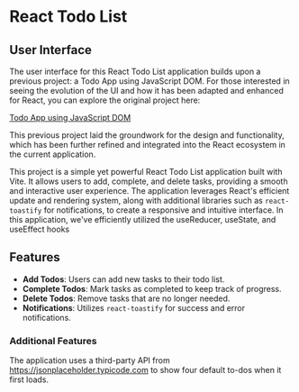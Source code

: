 # React Todo List

## User Interface

The user interface for this React Todo List application builds upon a previous project: a Todo App using JavaScript DOM. For those interested in seeing the evolution of the UI and how it has been adapted and enhanced for React, you can explore the original project here:

[Todo App using JavaScript DOM](https://github.com/homdahal997/SBA-DOM-mytodo-app)

This previous project laid the groundwork for the design and functionality, which has been further refined and integrated into the React ecosystem in the current application.

This project is a simple yet powerful React Todo List application built with Vite. It allows users to add, complete, and delete tasks, providing a smooth and interactive user experience. The application leverages React's efficient update and rendering system, along with additional libraries such as `react-toastify` for notifications, to create a responsive and intuitive interface. In this application, we've efficiently utilized the useReducer, useState, and useEffect hooks

## Features

- **Add Todos**: Users can add new tasks to their todo list.
- **Complete Todos**: Mark tasks as completed to keep track of progress.
- **Delete Todos**: Remove tasks that are no longer needed.
- **Notifications**: Utilizes `react-toastify` for success and error notifications.

### Additional Features
The application uses a third-party API from https://jsonplaceholder.typicode.com to show four default to-dos when it first loads.
